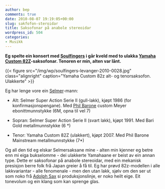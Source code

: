 ```yaml
---
author: bep
comments: true
date: 2010-08-07 19:19:05+00:00
slug: sakfofon-steroidar
title: Saksofonar på anabole stereoidar
wordpress_id: 504
categories:
- Musikk
---
```


**Eg spelte ein konsert med [Soulfingers](http://soulfingers.no) i går kveld med to ulakka [Yamaha Custom 82Z](http://www.saxophoneman.com/index_files/YAS_82Z.htm)-saksofonar. Tenoren er min, alten var lånt.**

{{< figure src="/img/wp/soulfingers-levanger-2010-0028.jpg" class="alignright" caption="Yamaha Custom 82z alt- og tenorsaksofon. Ulakkerte" >}}

<!--more-->

Eg har lenge vore ein [Selmer](http://www.selmer.com/)-mann:



	
  * Alt: Selmer Super Action Serie II (gull-lakk), kjøpt 1986 (for konfirmasjonspengane). Med [Phil Barone](http://www.philbarone.com/) custom Meyer ebonittmunnstykke (6M, opna til vel 7)

	
  * Sopran: Selmer Super Action Serie II (svart lakk), kjøpt 1991. Med Bari Gold metallmunnstykke (6 *)

	
  * Tenor: Yamaha Custom 82Z (ulakkert), kjøpt 2007. Med Phil Barone Mainstream metallmunnstykke (7*)


Og all den tid eg elskar Selmersaksane mine - alten min kjenner eg betre enn mi eiga bukselomme - dei ulakkerte Yamahaane er beist av ein annan type. Dette er saksofonar på anabole stereoidar, med ein mekanisk presisjon berre folk frå Japan greier å få til. Eg har prøvd 82z-modellen i alle lakkvariantar - alle fenomenale - men den utan lakk, sjølv om den ser ut som noko frå [Adolph Sax](http://nn.wikipedia.org/wiki/Adolphe_Sax) si produksjonslinje, er noko heilt eige. Eit tonevolum og ein klang som kan sprenge glas.
